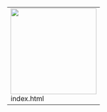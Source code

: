 <table><tr>
<tr>
<td valign="bottom">
<img src="./index.html" width="200"><br>
index.html
</td>

</tr></table>